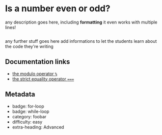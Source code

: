 # Is a number even or odd?

any description goes here, including **formatting**
it even works with multiple lines!

<img>

any further stuff goes here
add informations to let the students learn about the code they're writing

## Documentation links

* [the modulo operator `%`](https://developer.mozilla.org/en-US/docs/Web/JavaScript/Reference/Operators/Remainder)
* [the strict equality operator `===`](https://developer.mozilla.org/en-US/docs/Web/JavaScript/Equality_comparisons_and_sameness)

## Metadata

* badge: for-loop
* badge: while-loop
* category: foobar
* difficulty: easy
* extra-heading: Advanced
